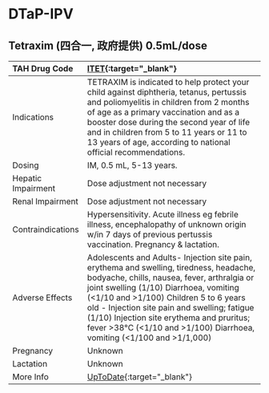 # DTaP-IPV

## Tetraxim (四合一, 政府提供) 0.5mL/dose

| TAH Drug Code      | [ITET](https://www.tahsda.org.tw/drugs/hissearch.php?drug_code=ITET){:target="_blank"}                                                                                                                                                                                                                                                                                                           |
|:-------------------|:-------------------------------------------------------------------------------------------------------------------------------------------------------------------------------------------------------------------------------------------------------------------------------------------------------------------------------------------------------------------------------------------------|
| Indications        | TETRAXIM is indicated to help protect your child against diphtheria, tetanus, pertussis and poliomyelitis in children from 2 months of age as a primary vaccination and as a booster dose during the second year of life and in children from 5 to 11 years or 11 to 13 years of age, according to national official recommendations.                                                            |
| Dosing             | IM, 0.5 mL, 5-13 years.                                                                                                                                                                                                                                                                                                                                                                          |
| Hepatic Impairment | Dose adjustment not necessary                                                                                                                                                                                                                                                                                                                                                                    |
| Renal Impairment   | Dose adjustment not necessary                                                                                                                                                                                                                                                                                                                                                                    |
| Contraindications  | Hypersensitivity. Acute illness eg febrile illness, encephalopathy of unknown origin w/in 7 days of previous pertussis vaccination. Pregnancy & lactation.                                                                                                                                                                                                                                       |
| Adverse Effects    | Adolescents and Adults- Injection site pain, erythema and swelling, tiredness, headache, bodyache, chills, nausea, fever, arthralgia or joint swelling (1/10) Diarrhoea, vomiting (<1/10 and >1/100) Children 5 to 6 years old - Injection site pain and swelling; fatigue (1/10) Injection site erythema and pruritus; fever >38°C (<1/10 and >1/100) Diarrhoea, vomiting (<1/100 and >1/1,000) |
| Pregnancy          | Unknown                                                                                                                                                                                                                                                                                                                                                                                          |
| Lactation          | Unknown                                                                                                                                                                                                                                                                                                                                                                                          |
| More Info          | [UpToDate](https://www.uptodate.com/contents/diphtheria-tetanus-toxoids-acellular-pertussis-inactivated-poliovirus-combination-vaccine-dtap-ipv-drug-information){:target="_blank"}                                                                                                                                                                                                              |

